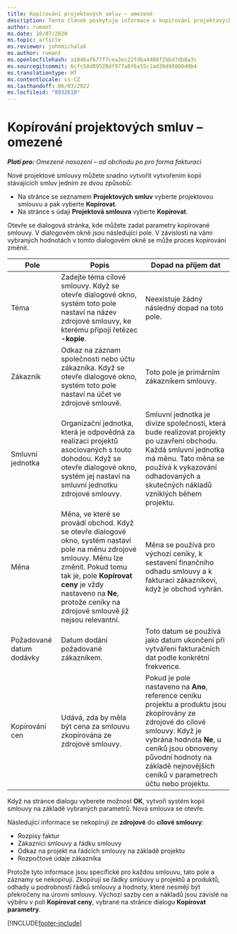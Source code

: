```yaml
---
title: Kopírování projektových smluv – omezené
description: Tento článek poskytuje informace o kopírování projektových smluv v Project Operations.
author: rumant
ms.date: 10/07/2020
ms.topic: article
ms.reviewer: johnmichalak
ms.author: rumant
ms.openlocfilehash: a1846af677f7cea3ec22fdba4408f2bbd7db8a3c
ms.sourcegitcommit: 6cfc50d89528df977a8f6a55c1ad39d99800d9b4
ms.translationtype: HT
ms.contentlocale: cs-CZ
ms.lasthandoff: 06/03/2022
ms.locfileid: "8932610"
---
```

# <a name="copy-project-contracts---lite"></a>Kopírování projektových smluv – omezené

_**Platí pro:** Omezené nasazení – od obchodu po pro forma fakturaci_

Nové projektové smlouvy můžete snadno vytvořit vytvořením kopií stávajících smluv jedním ze dvou způsobů: 

  - Na stránce se seznamem **Projektových smluv** vyberte projektovou smlouvu a pak vyberte **Kopírovat**.
  - Na stránce s údaji **Projektová smlouva** vyberte **Kopírovat**.

Otevře se dialogová stránka, kde můžete zadat parametry kopírované smlouvy. V dialogovém okně jsou následující pole. V závislosti na vámi vybraných hodnotách v tomto dialogovém okně se může proces kopírování změnit.

| **Pole** | **Popis** | **Dopad na příjem dat** |
| --- | --- | --- |
| Téma | Zadejte téma cílové smlouvy. Když se otevře dialogové okno, systém toto pole nastaví na název zdrojové smlouvy, ke kterému připojí řetězec **-kopie**. | Neexistuje žádný následný dopad na toto pole. |
| Zákazník | Odkaz na záznam společnosti nebo účtu zákazníka. Když se otevře dialogové okno, systém toto pole nastaví na účet ve zdrojové smlouvě. | Toto pole je primárním zákazníkem smlouvy. |
| Smluvní jednotka | Organizační jednotka, která je odpovědná za realizaci projektů asociovaných s touto dohodou. Když se otevře dialogové okno, systém jej nastaví na smluvní jednotku zdrojové smlouvy. | Smluvní jednotka je divize společnosti, která bude realizovat projekty po uzavření obchodu. Každá smluvní jednotka má měnu. Tato měna se používá k vykazování odhadovaných a skutečných nákladů vzniklých během projektu. |
| Měna | Měna, ve které se provádí obchod. Když se otevře dialogové okno, systém nastaví pole na měnu zdrojové smlouvy. Měnu lze změnit. Pokud tomu tak je, pole **Kopírovat ceny** je vždy nastaveno na **Ne**, protože ceníky na zdrojové smlouvě již nejsou relevantní. | Měna se používá pro výchozí ceníky, k sestavení finančního odhadu smlouvy a k fakturaci zákazníkovi, když je obchod vyhrán. |
| Požadované datum dodávky | Datum dodání požadované zákazníkem. | Toto datum se používá jako datum ukončení při vytváření fakturačních dat podle konkrétní frekvence. |
| Kopírování cen | Udává, zda by měla být cena za smlouvu zkopírována ze zdrojové smlouvy. | Pokud je pole nastaveno na **Ano**, reference ceníku projektu a produktu jsou zkopírovány ze zdrojové do cílové smlouvy. Když je vybrána hodnota **Ne**, u ceníků jsou obnoveny původní hodnoty na základě nejnovějších ceníků v parametrech účtu nebo projektu. |

Když na stránce dialogu vyberete možnost **OK**, vytvoří systém kopii smlouvy na základě vybraných parametrů. Nová smlouva se otevře.

Následující informace se nekopírují ze **zdrojové** do **cílové smlouvy**:

  - Rozpisy faktur
  - Zákazníci smlouvy a řádku smlouvy
  - Odkaz na projekt na řádcích smlouvy na základě projektu
  - Rozpočtové údaje zákazníka

Protože tyto informace jsou specifické pro každou smlouvu, tato pole a záznamy se nekopírují. Zkopírují se řádky smlouvy u projektů a produktů, odhady u podrobností řádků smlouvy a hodnoty, které nesmějí být překročeny na úrovni smlouvy. Výchozí sazby cen a nákladů jsou závislé na výběru v poli **Kopírovat ceny**, vybrané na stránce dialogu **Kopírovat parametry**.


[!INCLUDE[footer-include](../../includes/footer-banner.md)]